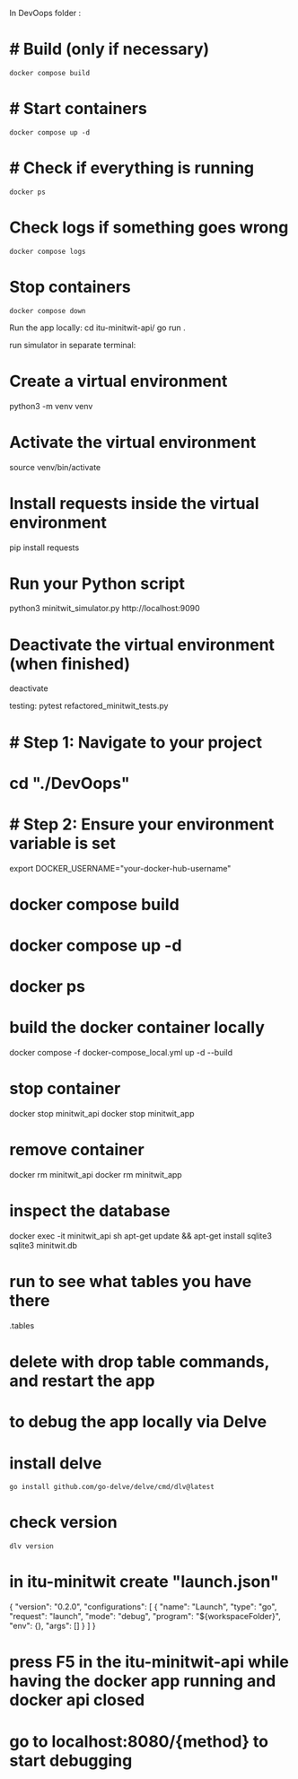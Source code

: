 In DevOops folder :
# # Build (only if necessary)
    docker compose build
# # Start containers
    docker compose up -d
# # Check if everything is running
    docker ps
# Check logs if something goes wrong
    docker compose logs
# Stop containers
    docker compose down


Run the app locally: 
    cd itu-minitwit-api/
    go run .

run simulator in separate terminal:
# Create a virtual environment
python3 -m venv venv

# Activate the virtual environment
source venv/bin/activate

# Install requests inside the virtual environment
pip install requests

# Run your Python script
python3 minitwit_simulator.py http://localhost:9090

# Deactivate the virtual environment (when finished)
deactivate

testing:
    pytest refactored_minitwit_tests.py

# # Step 1: Navigate to your project
# cd "./DevOops"

# # Step 2: Ensure your environment variable is set
export DOCKER_USERNAME="your-docker-hub-username"


# docker compose build

# docker compose up -d

# docker ps

# build the docker container locally
docker compose -f docker-compose_local.yml up -d --build
# stop container
docker stop minitwit_api
docker stop minitwit_app
# remove container
docker rm minitwit_api
docker rm minitwit_app

# inspect the database
docker exec -it minitwit_api sh
apt-get update && apt-get install sqlite3
sqlite3 minitwit.db
# run to see what tables you have there
.tables
# delete with drop table commands, and restart the app


# to debug the app locally via Delve 
# install delve
    go install github.com/go-delve/delve/cmd/dlv@latest
# check version
    dlv version
# in itu-minitwit create "launch.json"
{
    "version": "0.2.0",
    "configurations": [
      {
        "name": "Launch",
        "type": "go",
        "request": "launch",
        "mode": "debug",
        "program": "${workspaceFolder}",
        "env": {},
        "args": []
      }
    ]
}
# press F5 in the itu-minitwit-api while having the docker app running and docker api closed 
# go to localhost:8080/{method} to start debugging

# 

# 